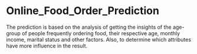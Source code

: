 # Online_Food_Order_Prediction

The prediction is based on the analysis of getting the insights of the age-group of people frequently ordering food, their respective age, monthly income, marital status and other factors. Also, to determine which attributes have more influence in the result.
